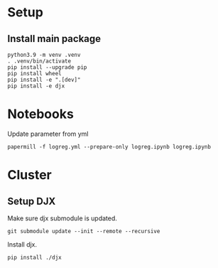 # Setup

## Install main package

```
python3.9 -m venv .venv
. .venv/bin/activate
pip install --upgrade pip
pip install wheel
pip install -e ".[dev]"
pip install -e djx
```

# Notebooks

Update parameter from yml

```
papermill -f logreg.yml --prepare-only logreg.ipynb logreg.ipynb
```

# Cluster

## Setup DJX

Make sure djx submodule is updated.

```
git submodule update --init --remote --recursive
```

Install djx.

```
pip install ./djx
```
